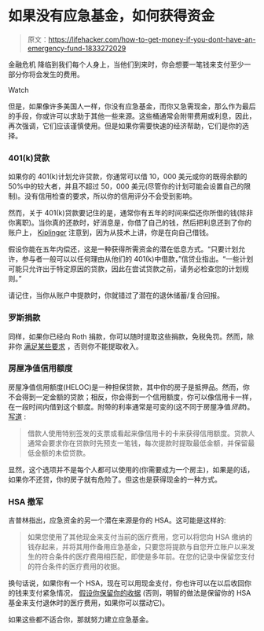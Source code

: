 # 如果没有应急基金，如何获得资金

> 原文：<https://lifehacker.com/how-to-get-money-if-you-dont-have-an-emergency-fund-1833272029>

金融危机 降临到我们每个人身上，当他们到来时，你会想要一笔钱来支付至少一部分你将会发生的费用。

Watch

但是，如果像许多美国人一样，你没有应急基金，而你又急需现金，那么作为最后的手段，你或许可以求助于其他一些来源。这些桶通常会附带费用或利息，因此，再次强调，它们应该谨慎使用。但是如果你需要快速的经济帮助，它们是你的选择。

### **401(k)贷款**

如果你的 401(k)计划允许贷款，你通常可以借 10，000 美元或你的既得余额的 50%中的较大者，并且不超过 50，000 美元(尽管你的计划可能会设置自己的限制)。没有信用检查的要求，所以你的信用评分不会受到影响。

然而，关于 401(k)贷款要记住的是，通常你有五年的时间来偿还你所借的钱(除非你离职)。当你真的还款时，好消息是，你借了自己的钱，然后把利息还到了你的账户上， [Kiplinger](https://www.kiplinger.com/article/credit/T023-C000-S002-what-you-should-do-in-a-financial-crisis.html) 注意到，因为从技术上讲，你是在向自己借钱。

假设你能在五年内偿还，这是一种获得所需资金的潜在低息方式。“只要计划允许，参与者一般可以以任何理由从他们的 401(k)中借款，”信贷业指出。“一些计划可能只允许出于特定原因的贷款，因此在尝试贷款之前，请务必检查您的计划规则。”

请记住，当你从账户中提款时，你就错过了潜在的退休储蓄/复合回报。

### 罗斯捐款

同样，如果你已经向 Roth 捐款，你可以随时提取这些捐款，免税免罚。然而，除非你 [满足某些要求](https://twocents.lifehacker.com/what-to-know-about-roth-ira-withdrawals-1825561436) ，否则你不能提取收入。

### 房屋净值信用额度

房屋净值信用额度(HELOC)是一种担保贷款，其中你的房子是抵押品。然而，你不会得到一定金额的贷款；相反，你会得到一个信用额度，你可以像信用卡一样，在一段时间内借到这个额度。附带的利率通常是可变的(这不同于房屋净值*贷款*)。 [写道](https://www.bankrate.com/finance/debt/home-equity-loan-vs-line-of-credit-1.aspx) :

> 借款人使用特别签发的支票或看起来像信用卡的卡来获得信用额度。贷款人通常会要求你在贷款时先预支一笔钱，每次提款时提取最低金额，并保留最低金额的未偿贷款。

显然，这个选项并不是每个人都可以使用的(你需要成为一个房主)，如果是的话，如果你不还贷，你的房子就有危险了。但这也是获得现金的一种方式。

### HSA 撤军

吉普林指出，应急资金的另一个潜在来源是你的 HSA。这可能是这样的:

> 如果您使用了其他现金来支付当前的医疗费用，您可以将您向 HSA 缴纳的钱存起来，并将其用作备用应急基金，只要您将提款与自您开立账户以来发生的符合条件的医疗费用相匹配，即使是多年前。在您的记录中保留您支付的符合条件的医疗费用的收据。

换句话说，如果你有一个 HSA，现在可以用现金支付，你也许可以在以后收回你的钱来支付紧急情况， [假设你保留你的收据](https://twocents.lifehacker.com/get-reimbursed-for-years-old-medical-expenses-with-your-1831987889) (否则，明智的做法是保留你的 HSA 基金来支付退休时的医疗费用，如果你可以摆动它)。

如果这些都不适合你，那就努力建立应急基金。